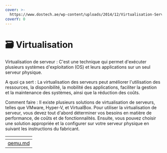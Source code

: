 ```yaml
---
cover: >-
  https://www.dostech.ae/wp-content/uploads/2014/12/Virtualisation-Services-in-Dubai-uae.jpg
coverY: 0
---
```


# 🗃 Virtualisation

Virtualisation de serveur : C'est une technique qui permet d'exécuter plusieurs systèmes d'exploitation (OS) et leurs applications sur un seul serveur physique.

A quoi ça sert : La virtualisation des serveurs peut améliorer l'utilisation des ressources, la disponibilité, la mobilité des applications, faciliter la gestion et la maintenance des systèmes, ainsi que la réduction des coûts.

Comment faire : Il existe plusieurs solutions de virtualisation de serveurs, telles que VMware, Hyper-V, et VirtualBox. Pour utiliser la virtualisation de serveur, vous devez tout d'abord déterminer vos besoins en matière de performance, de coûts et de fonctionnalités. Ensuite, vous pouvez choisir une solution appropriée et la configurer sur votre serveur physique en suivant les instructions du fabricant.

<table data-view="cards"><thead><tr><th data-card-target data-type="content-ref"></th></tr></thead><tbody><tr><td><a href="qemu.md">qemu.md</a></td></tr></tbody></table>
